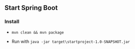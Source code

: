 ## Start Spring Boot 

### Install

* `mvn clean && mvn package`

* Run with `java -jar target\startproject-1.0-SNAPSHOT.jar`